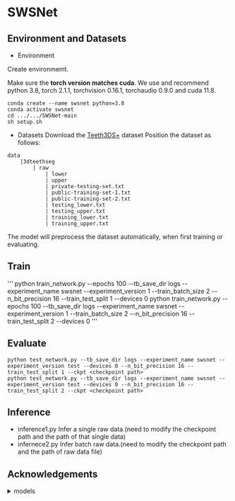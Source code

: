 # SWSNet
## Environment and Datasets
- Environment

Create environmemt. 

Make sure the **torch version matches cuda**.
We use and recommend python 3.8,  torch 2.1.1, torchvision 0.16.1, torchaudio 0.9.0 and cuda 11.8.

```
conda create --name swsnet python=3.8
conda activate swsnet
cd .../.../SWSNet-main
sh setup.sh
```

- Datasets
Download the [Teeth3DS+](https://github.com/abenhamadou/3DTeethSeg22_challenge) dataset
Position the dataset as follows:
```
data
    |3dteethseg
        | raw
            | lower
            | upper
            | private-testing-set.txt
            | public-training-set-1.txt
            | public-training-set-2.txt
            | testing_lower.txt
            | testing_upper.txt
            | training_lower.txt
            | training_upper.txt

```
The model will preprocess the dataset automatically, when first training or evaluating.

## Train
'''
python train_network.py --epochs 100 --tb_save_dir logs --experiment_name swsnet --experiment_version 1 --train_batch_size 2 --n_bit_precision 16 --train_test_split 1 --devices 0
python train_network.py --epochs 100 --tb_save_dir logs --experiment_name swsnet --experiment_version 1 --train_batch_size 2 --n_bit_precision 16 --train_test_split 2 --devices 0
'''

## Evaluate
```
python test_network.py --tb_save_dir logs --experiment_name swsnet --experiment_version test --devices 0 --n_bit_precision 16 --train_test_split 1 --ckpt <checkpoint path>
python test_network.py --tb_save_dir logs --experiment_name swsnet --experiment_version test --devices 0 --n_bit_precision 16 --train_test_split 2 --ckpt <checkpoint path>
```

## Inference
- inference1.py
Infer a single raw data.(need to modify the checkpoint path and the path of that single data)
- infernece2.py
Infer batch raw data.(need to modify the checkpoint path and the path of raw data file)


## Acknowledgements
<details><summary>models</summary>
    
*[DilatedToothSegNet](https://github.com/LucasKre/dilated_tooth_seg_net)
    
*[MeshSegNet](https://github.com/Tai-Hsien/MeshSegNet)

*[DBGANet](https://github.com/zhijieL513/DBGANet)

*[DGCNN](https://github.com/WangYueFt/dgcnn)

*[PointNet++](https://github.com/yanx27/Pointnet_Pointnet2_pytorch)

*[THISNet](https://github.com/li-pengcheng/THISNet)

*[TSGCNet](https://github.com/ZhangLingMing1/TSGCNet)
</details>


